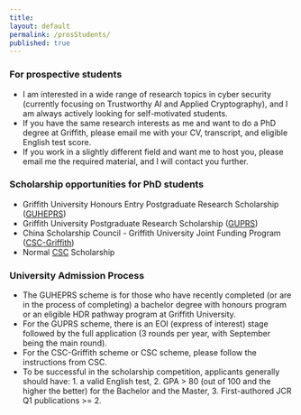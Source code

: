 ```yaml
---
title:
layout: default
permalink: /prosStudents/
published: true
---
```

### For prospective students
- I am interested in a wide range of research topics in cyber security (currently focusing on Trustworthy AI and Applied Cryptography), and I am always actively looking for self-motivated students. 
- If you have the same research interests as me and want to do a PhD degree at Griffith, please email me with your CV, transcript, and eligible English test score.
- If you work in a slightly different field and want me to host you, please email me the required material, and I will contact you further. 


<!--### For prospective students
I totally understand your eagerness to get accepted to start your Ph.D. journey as early as possible (I have had the same experience at your age), but this is just not how the scholarship selection and admission process work. As a research student, you need to invest a huge amount of time in researching the scholarship selection and admission process of your target supervisor and university/organization. At this stage, my experience and advice could help you accelerate this process and make you more competitive in selection. So, I recommend you drop me an email to express your interest sooner rather than later. 
-->

### Scholarship opportunities for PhD students
- Griffith University Honours Entry Postgraduate Research Scholarship ([GUHEPRS](https://www.griffith.edu.au/research-study/scholarships/griffith-university-honours-entry-postgraduate-research))
- Griffith University Postgraduate Research Scholarship ([GUPRS](https://www.griffith.edu.au/research-study/scholarships/guprs))
- China Scholarship Council - Griffith University Joint Funding Program ([CSC-Griffith](https://www.griffith.edu.au/research-study/scholarships/csc-gu-phd-scholarship))
- Normal [CSC](https://www.csc.edu.cn/chuguo) Scholarship


### University Admission Process
- The GUHEPRS scheme is for those who have recently completed (or are in the process of completing) a bachelor degree with honours program or an eligible HDR pathway program at Griffith University.
- For the GUPRS scheme, there is an EOI (express of interest) stage followed by the full application (3 rounds per year, with September being the main round).
- For the CSC-Griffith scheme or CSC scheme, please follow the instructions from CSC.
- To be successful in the scholarship competition, applicants generally should have: 1. a valid English test, 2. GPA > 80 (out of 100 and the higher the better) for the Bachelor and the Master, 3. First-authored JCR Q1 publications >= 2.